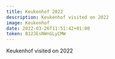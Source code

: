 ```yaml
---
title: Keukenhof 2022
description: Keukenhof visited on 2022
image: Keukenhof
date: 2022-03-26T11:51:42+01:00
token: B12JEsNWnGLyCMW
---
```


Keukenhof visited on 2022
